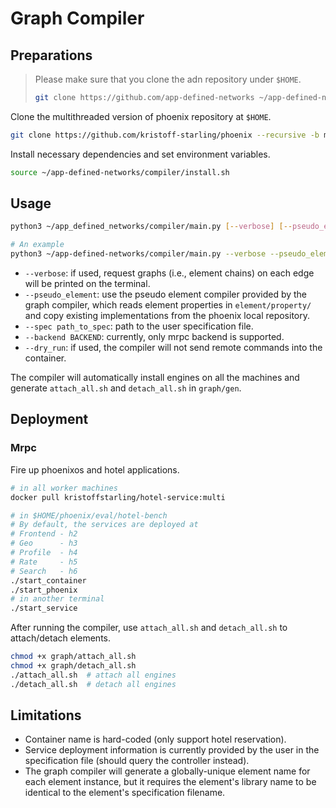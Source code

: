 # Graph Compiler

## Preparations

> Please make sure that you clone the adn repository under `$HOME`.
> ```bash
> git clone https://github.com/app-defined-networks ~/app-defined-networks
> ```

Clone the multithreaded version of phoenix repository at `$HOME`.

```bash
git clone https://github.com/kristoff-starling/phoenix --recursive -b multi ~/phoenix
```

Install necessary dependencies and set environment variables.

```bash
source ~/app-defined-networks/compiler/install.sh
```

## Usage

```bash
python3 ~/app_defined_networks/compiler/main.py [--verbose] [--pseudo_element] [--spec path_to_spec] [--backend BACKEND] [--dry_run]

# An example
python3 ~/app-defined-networks/compiler/main.py --verbose --pseudo_element --spec ~/app-defined-networks/compiler/graph/examples/demo.yml --backend mrpc --dry_run
```
* `--verbose`: if used, request graphs (i.e., element chains) on each edge will be printed on the terminal.
* `--pseudo_element`: use the pseudo element compiler provided by the graph compiler, which reads element properties in `element/property/` and copy existing implementations from the phoenix local repository.
* `--spec path_to_spec`: path to the user specification file.
* `--backend BACKEND`: currently, only mrpc backend is supported.
* `--dry_run`: if used, the compiler will not send remote commands into the container.

The compiler will automatically install engines on all the machines and generate `attach_all.sh` and `detach_all.sh` in `graph/gen`.

## Deployment

### Mrpc

Fire up phoenixos and hotel applications.

```bash
# in all worker machines
docker pull kristoffstarling/hotel-service:multi

# in $HOME/phoenix/eval/hotel-bench
# By default, the services are deployed at
# Frontend - h2
# Geo      - h3
# Profile  - h4
# Rate     - h5
# Search   - h6
./start_container
./start_phoenix
# in another terminal
./start_service
```

After running the compiler, use `attach_all.sh` and `detach_all.sh` to attach/detach elements.

```bash
chmod +x graph/attach_all.sh
chmod +x graph/detach_all.sh
./attach_all.sh  # attach all engines
./detach_all.sh  # detach all engines
```

## Limitations

* Container name is hard-coded (only support hotel reservation).
* Service deployment information is currently provided by the user in the specification file (should query the controller instead).
* The graph compiler will generate a globally-unique element name for each element instance, but it requires the element's library name to be identical to the element's specification filename.
